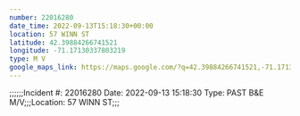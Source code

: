 ```yaml
---
number: 22016280
date_time: 2022-09-13T15:18:30+00:00
location: 57 WINN ST
latitude: 42.39884266741521
longitude: -71.17130337803219
type: M V
google_maps_link: https://maps.google.com/?q=42.39884266741521,-71.17130337803219
---
```


;;;;;;Incident #: 22016280  Date: 2022-09-13 15:18:30   Type: PAST B&E M/V;;;Location: 57 WINN ST;;;
